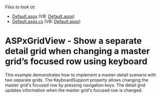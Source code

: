 <!-- default file list -->
*Files to look at*:

* [Default.aspx](./CS/WebSite/Default.aspx) (VB: [Default.aspx](./VB/WebSite/Default.aspx))
* [Default.aspx.cs](./CS/WebSite/Default.aspx.cs) (VB: [Default.aspx](./VB/WebSite/Default.aspx))
<!-- default file list end -->
# ASPxGridView - Show a separate detail grid when changing a master grid’s focused row using keyboard


<p>This example demonstrates how to implement a master-detail scenario with two separate grids. The KeyboardSupport property allows changing the master grid's focused row by pressing navigation keys. The detail grid updates information when the master grid's focused row is changed.</p><br />


<br/>


